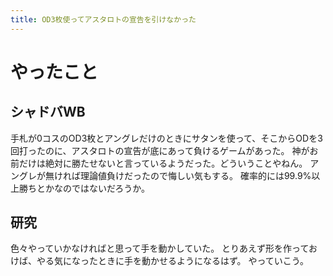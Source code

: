 ```yaml
---
title: OD3枚使ってアスタロトの宣告を引けなかった
---
```


# やったこと

## シャドバWB

手札が0コスのOD3枚とアングレだけのときにサタンを使って、そこからODを3回打ったのに、アスタロトの宣告が底にあって負けるゲームがあった。
神がお前だけは絶対に勝たせないと言っているようだった。どういうことやねん。
アングレが無ければ理論値負けだったので悔しい気もする。
確率的には99.9%以上勝ちとかなのではないだろうか。

## 研究

色々やっていかなければと思って手を動かしていた。
とりあえず形を作っておけば、やる気になったときに手を動かせるようになるはず。
やっていこう。
